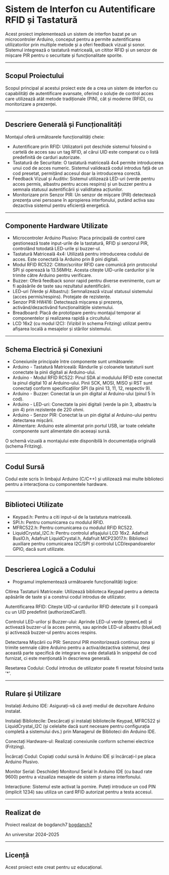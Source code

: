 # Sistem de Interfon cu Autentificare RFID și Tastatură

Acest proiect implementează un sistem de interfon bazat pe un microcontroler Arduino, conceput pentru a permite autentificarea utilizatorilor prin multiple metode și a oferi feedback vizual și sonor. Sistemul integrează o tastatură matriceală, un cititor RFID și un senzor de mișcare PIR pentru o securitate și funcționalitate sporite. 

---

## Scopul Proiectului

Scopul principal al acestui proiect este de a crea un sistem de interfon cu capabilități de autentificare avansate, oferind o soluție de control acces care utilizează atât metode tradiționale (PIN), cât și moderne (RFID), cu monitorizare a prezenței. 

---

## Descriere Generală și Funcționalități

Montajul oferă următoarele funcționalități cheie:
- Autentificare prin RFID: Utilizatorii pot deschide sistemul folosind o cartelă de acces sau un tag RFID, al cărui UID este comparat cu o listă predefinită de carduri autorizate. 
- Tastatură de Securitate: O tastatură matriceală 4x4 permite introducerea unui cod de acces numeric. Sistemul validează codul introdus față de un cod presetat, permițând accesul doar la introducerea corectă. 
- Feedback Vizual și Auditiv: Sistemul utilizează LED-uri (verde pentru acces permis, albastru pentru acces respins) și un buzzer pentru a semnala statusul autentificării și validitatea acțiunilor. 
- Monitorizare prin Senzor PIR: Un senzor de mișcare (PIR) detectează prezența unei persoane în apropierea interfonului, putând activa sau dezactiva sistemul pentru eficiență energetică.

---

## Componente Hardware Utilizate

- Microcontroler Arduino Plusivo: Placa principală de control care gestionează toate input-urile de la tastatură, RFID și senzorul PIR, controlând totodată LED-urile și buzzer-ul. 
- Tastatură Matriceală 4x4: Utilizată pentru introducerea codului de acces. Este conectată la Arduino prin 8 pini digitali. 
- Modul RFID RC522: Cititor/scriitor RFID care comunică prin protocolul SPI și operează la 13.56MHz. Acesta citește UID-urile cardurilor și le trimite către Arduino pentru verificare. 
- Buzzer: Oferă feedback sonor rapid pentru diverse evenimente, cum ar fi apăsările de taste sau rezultatul autentificării. 
- LED-uri (Verde și Albastru): Semnalizează vizual statusul sistemului (acces permis/respins).  Protejate de rezistențe. 
- Senzor PIR HW416: Detectează mișcarea și prezența, activând/dezactivând funcționalitățile sistemului. 
- Breadboard: Placă de prototipare pentru montajul temporar al componentelor și realizarea rapidă a circuitului. 
- LCD 16x2 (cu modul I2C): (Vizibil în schema Fritzing) utilizat pentru afișarea locală a mesajelor și stărilor sistemului. 

---

## Schema Electrică și Conexiuni

- Conexiunile principale între componente sunt următoarele: 
- Arduino - Tastatură Matriceală: Rândurile și coloanele tastaturii sunt conectate la pinii digitali ai Arduino-ului. 
- Arduino - Modul RFID RC522: Pinul SDA al modulului RFID este conectat la pinul digital 10 al Arduino-ului. Pinii SCK, MOSI, MISO și RST sunt conectați conform specificațiilor SPI (la pinii 13, 11, 12, respectiv 9). 
- Arduino - Buzzer: Conectat la un pin digital al Arduino-ului (pinul 5 în cod). 
- Arduino - LED-uri: Conectate la pini digitali (verde la pin 3, albastru la pin 4) prin rezistențe de 220 ohmi. 
- Arduino - Senzor PIR: Conectat la un pin digital al Arduino-ului pentru detectarea mișcării. 
- Alimentare: Arduino este alimentat prin portul USB, iar toate celelalte componente sunt alimentate din aceeași sursă. 

O schemă vizuală a montajului este disponibilă în documentația originală (schema Fritzing). 

---

## Codul Sursă

Codul este scris în limbajul Arduino (C/C++) și utilizează mai multe biblioteci pentru a interacționa cu componentele hardware.

---

## Biblioteci Utilizate
- Keypad.h: Pentru a citi input-ul de la tastatura matriceală. 
- SPI.h: Pentru comunicarea cu modulul RFID. 
- MFRC522.h: Pentru comunicarea cu modulul RFID RC522. 
- LiquidCrystal_I2C.h: Pentru controlul afișajului LCD 16x2.
Adafruit BusIO.h, Adafruit LiquidCrystal.h, Adafruit MCP23017.h: Biblioteci auxiliare pentru comunicarea I2C/SPI și controlul LCD/expandoarelor GPIO, dacă sunt utilizate. 

---

## Descrierea Logică a Codului

- Programul implementează următoarele funcționalități logice: 

Citirea Tastaturii Matriceale: Utilizează biblioteca Keypad pentru a detecta apăsările de taste și a construi codul introdus de utilizator. 

Autentificarea RFID: Citește UID-ul cardurilor RFID detectate și îl compară cu un UID predefinit (authorizedCard1). 

Controlul LED-urilor și Buzzer-ului: Aprinde LED-ul verde (greenLed) și activează buzzer-ul la acces permis, sau aprinde LED-ul albastru (blueLed) și activează buzzer-ul pentru acces respins. 

Detectarea Mișcării cu PIR: Senzorul PIR monitorizează continuu zona și trimite semnale către Arduino pentru a activa/dezactiva sistemul, deși această parte specifică de integrare nu este detaliată în snippetul de cod furnizat, ci este menționată în descrierea generală. 

Resetarea Codului: Codul introdus de utilizator poate fi resetat folosind tasta '*'. 

---

## Rulare și Utilizare

Instalați Arduino IDE: Asigurați-vă că aveți mediul de dezvoltare Arduino instalat.

Instalați Bibliotecile: Descărcați și instalați bibliotecile Keypad, MFRC522 și LiquidCrystal_I2C (și celelalte dacă sunt necesare pentru configurația completă a sistemului dvs.) prin Managerul de Biblioteci din Arduino IDE. 

Conectați Hardware-ul: Realizați conexiunile conform schemei electrice (Fritzing).

Încărcați Codul: Copiați codul sursă în Arduino IDE și încărcați-l pe placa Arduino Plusivo.

Monitor Serial: Deschideți Monitorul Serial în Arduino IDE (cu baud rate 9600) pentru a vizualiza mesajele de sistem și starea interfonului. 

Interacțiune: Sistemul este activat la pornire. Puteți introduce un cod PIN (implicit 1234) sau utiliza un card RFID autorizat pentru a testa accesul. 

---

## Realizat de

Proiect realizat de bogdanch7 [bogdanch7](https://github.com/bogdanch7)

An universitar 2024–2025

---

## Licență

Acest proiect este creat pentru uz educațional.
